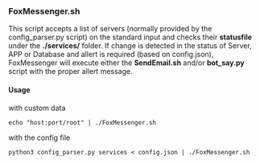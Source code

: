 ### FoxMessenger.sh

This script accepts a list of servers (normally provided by the config_parser.py script) on the standard input and checks their **statusfile** under the **./services/** folder. If change is detected in the status of Server, APP or Database and allert is required (based on config.json), FoxMessenger will execute either the **SendEmail.sh** and/or **bot_say.py** script with the proper allert message.

#### Usage

with custom data
```SHELL
echo "host:port/root" | ./FoxMessenger.sh
```

with the config file
```SHELL
python3 config_parser.py services < config.json | ./FoxMessenger.sh
```
